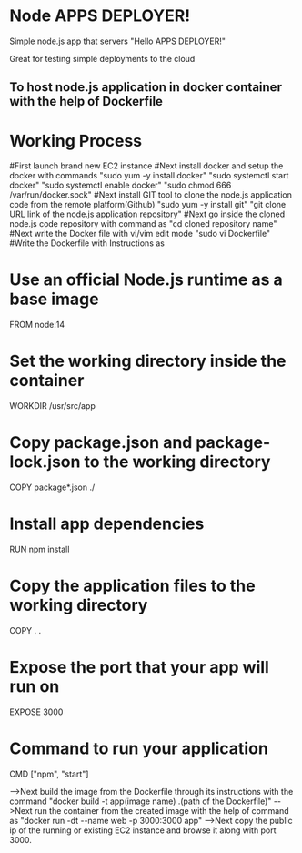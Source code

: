 # Node APPS DEPLOYER!

Simple node.js app that servers "Hello APPS DEPLOYER!"

Great for testing simple deployments to the cloud

## To host node.js application in docker container with the help of Dockerfile

# Working Process
#First launch brand new EC2 instance
#Next install docker and setup the docker with commands
   "sudo yum -y install docker"
   "sudo systemctl start docker"
   "sudo systemctl enable docker"
   "sudo chmod 666 /var/run/docker.sock"
#Next install GIT tool to clone the node.js application code from the remote platform(Github)
   "sudo yum -y install git"
   "git clone URL link of the node.js application repository"
#Next go inside the cloned node.js code repository with command as
   "cd cloned repository name"
#Next write the Docker file with vi/vim edit mode
   "sudo vi Dockerfile"
#Write the Dockerfile with Instructions as 
# Use an official Node.js runtime as a base image
FROM node:14

# Set the working directory inside the container
WORKDIR /usr/src/app

# Copy package.json and package-lock.json to the working directory
COPY package*.json ./

# Install app dependencies
RUN npm install

# Copy the application files to the working directory
COPY . .

# Expose the port that your app will run on
EXPOSE 3000

# Command to run your application
CMD ["npm", "start"]

-->Next build the image from the Dockerfile through its instructions with the command
  "docker build -t app(image name) .(path of the Dockerfile)"
-->Next run the container from the created image with the help of command as
   "docker run -dt --name web -p 3000:3000 app"
-->Next copy the public ip of the running or existing EC2 instance and browse it along with port 3000.   

